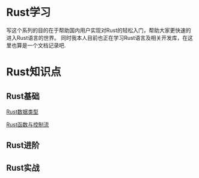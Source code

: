 # Rust学习

写这个系列的目的在于帮助国内用户实现对Rust的轻松入门，帮助大家更快速的进入Rust语言的世界。
同时我本人目前也正在学习Rust语言及相关开发库，在这里也算是一个文档记录吧.

# Rust知识点
## Rust基础
[Rust数据类型](Rust基础/Rust数据类型.md)

[Rust函数与控制流](Rust基础/Rust函数与控制流.md)

## Rust进阶
## Rust实战